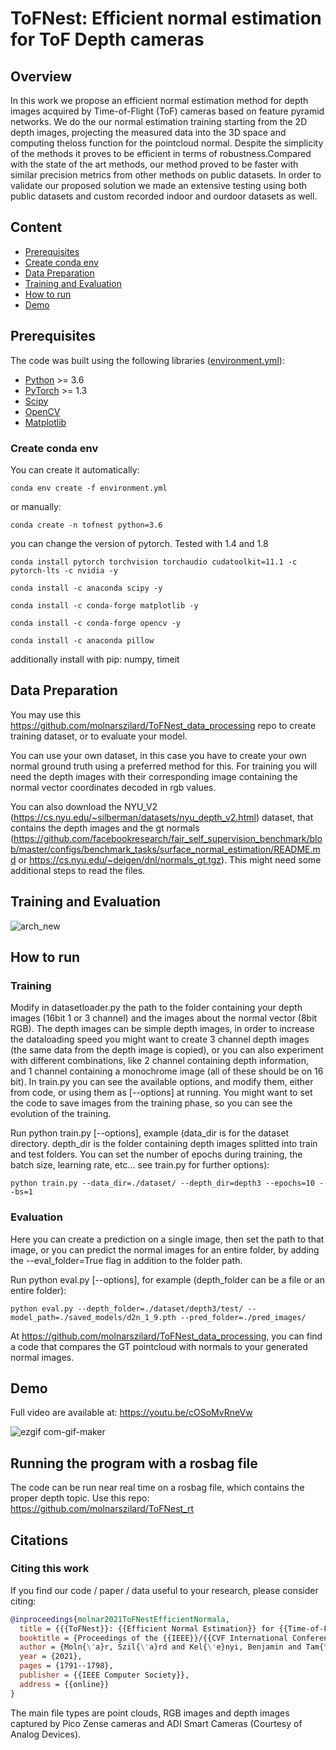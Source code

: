 # ToFNest: Efficient  normal  estimation  for  ToF Depth  cameras

## Overview
In this work we propose an efficient normal estimation method for  depth  images  acquired  by  Time-of-Flight  (ToF)  cameras based  on  feature  pyramid  networks.  We  do  the  our  normal estimation training starting from the 2D depth images, projecting  the  measured  data  into  the  3D  space  and  computing  theloss  function  for  the  pointcloud  normal.  Despite  the  simplicity of the methods it proves to be efficient in terms of robustness.Compared with the state of the art methods, our method proved to be faster with similar precision metrics from other methods on  public  datasets.  In order  to  validate  our  proposed  solution we  made  an  extensive  testing  using  both  public  datasets  and custom recorded indoor and ourdoor datasets as well.

## Content
- [Prerequisites](#prerequisites)
- [Create conda env](#create-conda-env)
- [Data Preparation](#data-preparation)
- [Training and Evaluation](#training-and-evaluation)
- [How to run](#how-to-run)
- [Demo](#demo)

## Prerequisites
The code was built using the following libraries ([environment.yml](environment.yml)):
- [Python](https://www.python.org/downloads/)  >= 3.6
- [PyTorch](https://github.com/pytorch/pytorch) >= 1.3
- [Scipy](https://github.com/scipy/scipy)
- [OpenCV](https://github.com/opencv/opencv)
- [Matplotlib](https://matplotlib.org/stable/index.html)

### Create conda env

You can create it automatically:

```conda env create -f environment.yml```

or manually:

```conda create -n tofnest python=3.6```

you can change the version of pytorch. Tested with 1.4 and 1.8

```conda install pytorch torchvision torchaudio cudatoolkit=11.1 -c pytorch-lts -c nvidia -y```

```conda install -c anaconda scipy -y```

```conda install -c conda-forge matplotlib -y```

```conda install -c conda-forge opencv -y```

```conda install -c anaconda pillow```

additionally install with pip: numpy, timeit

## Data Preparation

You may use this https://github.com/molnarszilard/ToFNest_data_processing repo to create training dataset, or to evaluate your model.

You can use your own dataset, in this case you have to create your own normal ground truth using a preferred method for this.
For training you will need the depth images with their corresponding image containing the normal vector coordinates decoded in rgb values.

You can also download the NYU_V2 (https://cs.nyu.edu/~silberman/datasets/nyu_depth_v2.html) dataset, that contains the depth images and the gt normals (https://github.com/facebookresearch/fair_self_supervision_benchmark/blob/master/configs/benchmark_tasks/surface_normal_estimation/README.md or  https://cs.nyu.edu/~deigen/dnl/normals_gt.tgz). This might need some additional steps to read the files.

## Training and Evaluation
![arch_new](https://user-images.githubusercontent.com/22835687/109430618-f692a780-7a0a-11eb-9270-1421457f8433.png)

## How to run

### Training

Modify in datasetloader.py the path to the folder containing your depth images (16bit 1 or 3 channel) and the images about the normal vector (8bit RGB). The depth images can be simple depth images, in order to increase the dataloading speed you might want to create 3 channel depth images (the same data from the depth image is copied), or you can also experiment with different combinations, like 2 channel containing depth information, and 1 channel containing a monochrome image (all of these should be on 16 bit).
In train.py you can see the available options, and modify them, either from code, or using them as [--options] at running. You might want to set the code to save images from the training phase, so you can see the evolution of the training.

Run python train.py [--options], example (data_dir is for the dataset directory. depth_dir is the folder containing depth images splitted into train and test folders. You can set the number of epochs during training, the batch size, learning rate, etc... see train.py for further options):

```python train.py --data_dir=./dataset/ --depth_dir=depth3 --epochs=10 --bs=1```

### Evaluation

Here you can create a prediction on a single image, then set the path to that image, or you can predict the normal images for an entire folder, by adding the --eval_folder=True flag in addition to the folder path.

Run python eval.py [--options], for example (depth_folder can be a file or an entire folder):

```python eval.py --depth_folder=./dataset/depth3/test/ --model_path=./saved_models/d2n_1_9.pth --pred_folder=./pred_images/```

At https://github.com/molnarszilard/ToFNest_data_processing, you can find a code that compares the GT pointcloud with normals to your generated normal images.
## Demo

Full video are available at: https://youtu.be/cOSoMvRneVw


![ezgif com-gif-maker](https://user-images.githubusercontent.com/22835687/109798142-0f75a580-7c23-11eb-9d65-3dff8d8f3439.gif)

## Running the program with a rosbag file

The code can be run near real time on a rosbag file, which contains the proper depth topic.
Use this repo: https://github.com/molnarszilard/ToFNest_rt

## Citations
### Citing this work
If you find our code / paper / data useful to your research, please consider citing:

```bibtex
@inproceedings{molnar2021ToFNestEfficientNormala,
  title = {{{ToFNest}}: {{Efficient Normal Estimation}} for {{Time-of-Flight Depth Cameras}}},
  booktitle = {Proceedings of the {{IEEE}}/{{CVF International Conference}} on {{Computer Vision}}},
  author = {Moln{\'a}r, Szil{\'a}rd and Kel{\'e}nyi, Benjamin and Tam{\'a}s, Levente},
  year = {2021},
  pages = {1791--1798},
  publisher = {{IEEE Computer Society}},
  address = {{online}}
}
```


The main file types are point clouds, RGB images and depth images captured by Pico Zense cameras and ADI Smart Cameras (Courtesy of Analog Devices).

